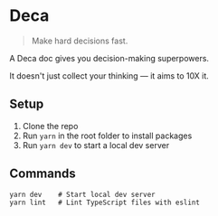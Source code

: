 # Deca

> Make hard decisions fast.

A Deca doc gives you decision-making superpowers.

It doesn't just collect your thinking — it aims to 10X it.

## Setup

1. Clone the repo
2. Run `yarn` in the root folder to install packages
3. Run `yarn dev` to start a local dev server

## Commands

```
yarn dev    # Start local dev server
yarn lint   # Lint TypeScript files with eslint
```
